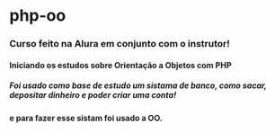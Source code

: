 # php-oo
### Curso feito na Alura em conjunto com o instrutor!

#### Iniciando os estudos sobre Orientação a Objetos com PHP
##### Foi usado como base de estudo um sistama de banco, como sacar, depositar dinheiro e poder criar uma conta!
#### e para fazer esse sistam foi usado a OO.

